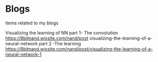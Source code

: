 # Blogs
items related to my blogs 

Visualizing the learning of NN
part 1- The convolution  https://8bitnand.wixsite.com/nand/post visualizing-the-learning-of-a-neural-network 
part 2 -The learning https://8bitnand.wixsite.com/nand/post/visualizing-the-learning-of-a-neural-network-1
